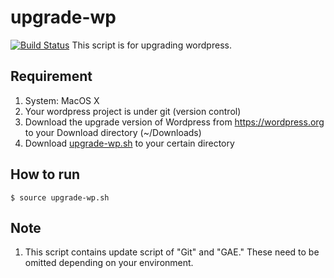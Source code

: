 # upgrade-wp
[![Build Status](https://travis-ci.org/pattyhama/upgrade-wp.svg?branch=master)](https://travis-ci.org/pattyhama/upgrade-wp)
This script is for upgrading wordpress.  

## Requirement
1. System: MacOS X  
2. Your wordpress project is under git (version control)  
3. Download the upgrade version of Wordpress from https://wordpress.org to your Download directory (~/Downloads) 
4. Download [upgrade-wp.sh](https://github.com/pattyhama/upgrade-wp/blob/master/upgrade-wp.sh) to your certain directory 

## How to run
```$ source upgrade-wp.sh```  

## Note
1. This script contains update script of "Git" and "GAE." These need to be omitted depending on your environment.
